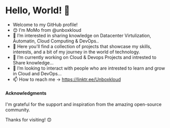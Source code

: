 # Hello, World! 👋
- Welcome to my GitHub profile!
- 😊 I’m MoMo from @unboxkloud
- 👀 I’m interested in sharing knowledge on Datacenter Virtulization, Automatin, Cloud Computing & DevOps..
- 🚀 Here you'll find a collection of projects that showcase my skills, interests, and a bit of my journey in the world of technology.
- 🌱 I’m currently working on Cloud & Devops Projects and intrested to Share knowledge...
- 💞️ I’m looking to interact with people who are intrested to learn and grow in Cloud and DevOps...
- 📫 How to reach me -> https://linktr.ee/Unboxkloud

#### Acknowledgments

I'm grateful for the support and inspiration from the amazing open-source community.

Thanks for visiting! 😊


<!---
unboxkloud/unboxkloud is a ✨ special ✨ repository because its `README.md` (this file) appears on your GitHub profile.
You can click the Preview link to take a look at your changes.
--->
